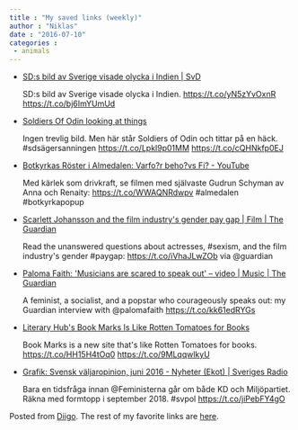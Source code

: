 ```yaml
---
title : "My saved links (weekly)"
author : "Niklas"
date : "2016-07-10"
categories : 
 - animals
---
```


- [SD:s bild av Sverige visade olycka i Indien | SvD](http://www.svd.se/sds-bild-av-sverige-visade-olycka-i-indien/om/almedalen-2016)
    
    SD:s bild av Sverige visade olycka i Indien. https://t.co/yN5zYvOxnR https://t.co/bj6ImYUmUd
    
- [Soldiers Of Odin looking at things](https://odinslookingatthings.tumblr.com)
    
    Ingen trevlig bild. Men här står Soldiers of Odin och tittar på en häck. #sdsägersanningen https://t.co/Lpkl9p01MM https://t.co/cQHNkfp0EJ
    
    
- [Botkyrkas Röster i Almedalen: Varfo?r beho?vs Fi? - YouTube](https://www.youtube.com/watch?v=RF8n1yHeEP4&app=desktop)
    
    Med kärlek som drivkraft, se filmen med självaste Gudrun Schyman av Anna och Renaity: https://t.co/WWAQNRdwpv #almedalen #botkyrkapopup
    
    
- [Scarlett Johansson and the film industry's gender pay gap | Film | The Guardian](https://www.theguardian.com/film/2016/jul/01/scarlett-johansson-and-the-film-industrys-gender-pay-gap)
    
    Read the unanswered questions about actresses, #sexism, and the film industry's gender #paygap: https://t.co/iVhaJLwZOb via @guardian
    
    
- [Paloma Faith: 'Musicians are scared to speak out' – video | Music | The Guardian](https://www.theguardian.com/music/video/2016/jul/05/paloma-faith-musicians-are-scared-to-speak-out-video)
    
    A feminist, a socialist, and a popstar who courageously speaks out: my Guardian interview with @palomafaith https://t.co/kk61edRYGs
    
- [Literary Hub's Book Marks Is Like Rotten Tomatoes for Books](http://lifehacker.com/literary-hubs-book-marks-is-like-rotten-tomatoes-for-bo-1782626799?utm_campaign=socialflow_lifehacker_twitter&utm_source=lifehacker_twitter&utm_medium=socialflow)
    
    Book Marks is a new site that's like Rotten Tomatoes for books. https://t.co/HH15H4tOq0 https://t.co/9MLqqwlkyU
    
- [Grafik: Svensk väljaropinion, juni 2016 - Nyheter (Ekot) | Sveriges Radio](http://sverigesradio.se/sida/artikel.aspx?programid=83&artikel=6465611)
    
    Bara en tidsfråga innan @Feministerna går om både KD och Miljöpartiet. Räkna med formtopp i september 2018. #svpol https://t.co/jiPebFY4gO
    
    

Posted from [Diigo](https://www.diigo.com). The rest of my favorite links are [here](https://www.diigo.com/user/npivic).
